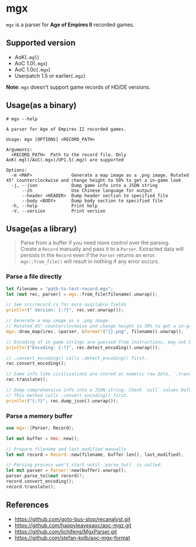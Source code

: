 # mgx
`mgx` is a parser for **Age of Empires II** recorded games.

## Supported version
* AoK(`.mgl`)
* AoC 1.0(`.mgx`)
* AoC 1.0c(`.mgx`)
* Userpatch 1.5 or earlier(`.mgz`)

**Note:** `mgx` doesn't support game records of HD/DE versions.

## Usage(as a binary)
```text
# mgx --help

A parser for Age of Empires II recorded games.

Usage: mgx [OPTIONS] <RECORD_PATH>

Arguments:
  <RECORD_PATH>  Path to the record file. Only AoK(.mgl)/AoC(.mgx)/UP1.5(.mgz) are supported

Options:
  -m <MAP>               Generate a map image as a .png image. Rotated 45° counterclockwise and change height to 50% to get a in-game look
  -j, --json             Dump game info into a JSON string
      --zh               Use Chinese language for output
      --header <HEADER>  Dump header section to specified file
      --body <BODY>      Dump body section to specified file
  -h, --help             Print help
  -V, --version          Print version
```

## Usage(as a library)

> Parse from a buffer if you need more control over the parsing.   
> Create a `Record` manually and pass it to a `Parser`. Extracted data will persists in the `Record` even if the `Parser` returns an error.
> `mgx::from_file()` will result in nothing if any error occurs.

### Parse a file directly
```rust
let filename = "path-to-test-record.mgx";
let (mut rec, parser) = mgx::from_file(filename).unwrap();

// See src/record.rs for more available fields
println!(" Version: {:?}", rec.ver.unwrap());

// Generate a map image as a .png image.   
// Rotated 45° counterclockwise and change height to 50% to get a in-game look.
mgx::draw_map(&rec, &parser, &format!("{}.png", filename)).unwrap();

// Encoding of in game strings are guessed from instructions, may not be correct. `GBK` is used as a fallback.
println!("Encoding: {:?}", rec.detect_encoding().unwrap());

// .convert_encoding() calls .detect_encoding() first.
rec.convert_encoding();

// Some info like civilizations are stored as numeric raw data, `.translate()` converts these to human-readable strings. Only "zh"/"en" are supported now.
rec.translate();

// Dump comprehensive info into a JSON string. Check `null` values before using them.   
// This method calls .convert_encoding() first.
println!("{:?}", rec.dump_json().unwrap());
```
### Parse a memory buffer
```rust
use mgx::{Parser, Record};

let mut buffer = Vec::new();

// Prepare filename and last_modified manually
let mut record = Record::new(filename, buffer.len(), last_modified);

// Parsing process won't start until `parse_to()` is called.
let mut parser = Parser::new(buffer).unwrap();
parser.parse_to(&mut record)?;
record.convert_encoding();
record.translate();
```

## References
* <https://github.com/goto-bus-stop/recanalyst.git>
* <https://github.com/happyleavesaoc/aoc-mgz.git>
* <https://github.com/lichifeng/MgxParser.git>
* <https://github.com/stefan-kolb/aoc-mgx-format>